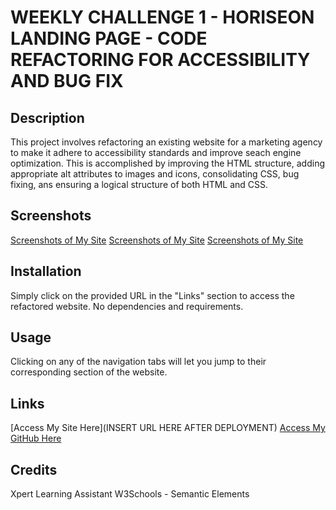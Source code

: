 # WEEKLY CHALLENGE 1 - HORISEON LANDING PAGE - CODE REFACTORING FOR ACCESSIBILITY AND BUG FIX

## Description
This project involves refactoring an existing website for a marketing agency to make it adhere to accessibility standards and improve seach engine optimization.
This is accomplished by improving the HTML structure, adding appropriate alt attributes to images and icons, consolidating CSS, bug fixing, ans ensuring a logical structure of both HTML and CSS.

## Screenshots
[Screenshots of My Site](assets/Screenshot/Horiseon-Screenshot-1.jpg)
[Screenshots of My Site](assets/Screenshot/Horiseon-Screenshot-2.jpg)
[Screenshots of My Site](assets/Screenshot/Horiseon-Screenshot-3.jpg)

## Installation
Simply click on the provided URL in the "Links" section to access the refactored website.
No dependencies and requirements.

## Usage
Clicking on any of the navigation tabs will let you jump to their corresponding section of the website.

## Links
[Access My Site Here](INSERT URL HERE AFTER DEPLOYMENT)
[Access My GitHub Here](https://github.com/CYCBrian/Brian-Cheung-Module-1-Weekly-Challenge-Horiseon-Landing-Page)

## Credits
Xpert Learning Assistant
W3Schools - Semantic Elements
